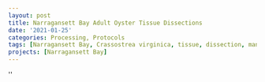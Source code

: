 ```yaml
---
layout: post
title: Narragansett Bay Adult Oyster Tissue Dissections
date: '2021-01-25'
categories: Processing, Protocols
tags: [Narragansett Bay, Crassostrea virginica, tissue, dissection, mantle, gill]
projects: [Narragansett Bay]
---
```



''



